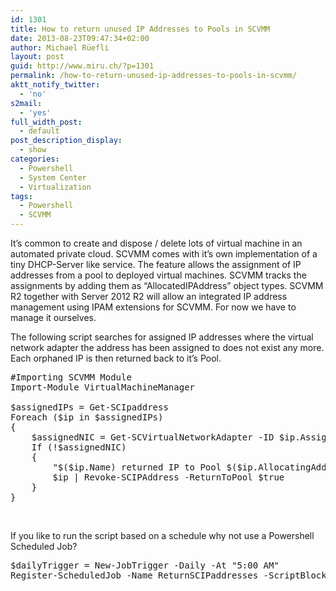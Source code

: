```yaml
---
id: 1301
title: How to return unused IP Addresses to Pools in SCVMM
date: 2013-08-23T09:47:34+02:00
author: Michael Rüefli
layout: post
guid: http://www.miru.ch/?p=1301
permalink: /how-to-return-unused-ip-addresses-to-pools-in-scvmm/
aktt_notify_twitter:
  - 'no'
s2mail:
  - 'yes'
full_width_post:
  - default
post_description_display:
  - show
categories:
  - Powershell
  - System Center
  - Virtualization
tags:
  - Powershell
  - SCVMM
---
```

It&#8217;s common to create and dispose / delete lots of virtual machine in an automated private cloud. SCVMM comes with it&#8217;s own implementation of a tiny DHCP-Server like service. The feature allows the assignment of IP addresses from a pool to deployed virtual machines. SCVMM tracks the assignments by adding them as &#8220;AllocatedIPAddress&#8221; object types. SCVMM R2 together with Server 2012 R2 will allow an integrated IP address management using IPAM extensions for SCVMM. For now we have to manage it ourselves.

The following script searches for assigned IP addresses where the virtual network adapter the address has been assigned to does not exist any more. Each orphaned IP is then returned back to it&#8217;s Pool.

<pre>#Importing SCVMM Module
Import-Module VirtualMachineManager

$assignedIPs = Get-SCIpaddress
Foreach ($ip in $assignedIPs)
{
    $assignedNIC = Get-SCVirtualNetworkAdapter -ID $ip.AssignedToId -ErrorAction SilentlyContinue
    If (!$assignedNIC)
    {
        "$($ip.Name) returned IP to Pool $($ip.AllocatingAddressPool)"
        $ip | Revoke-SCIPAddress -ReturnToPool $true
    }
}</pre>

&nbsp;

If you like to run the script based on a schedule why not use a Powershell Scheduled Job?

<pre>$dailyTrigger = New-JobTrigger -Daily -At "5:00 AM"
Register-ScheduledJob -Name ReturnSCIPaddresses -ScriptBlock {D:\Scripts\ReturnUnusedPoolIPAddresses.ps1} -Trigger $dailyTrigger}</pre>

&nbsp;

&nbsp;